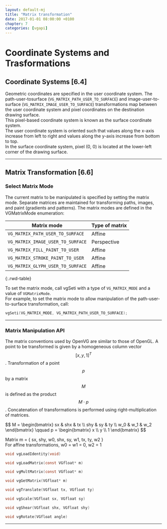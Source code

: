 ```yaml
---
layout: default-mj
title: "Matrix transformation"
date: 2017-01-01 08:00:00 +0100
chapter: 7
categories: [vgapi]
---
```


# Coordinate Systems and Trasformations

## Coordinate Systems [6.4]

Geometric coordinates are specified in the user coordinate system. The path-user-tosurface (`VG_MATRIX_PATH_USER_TO_SURFACE`)
and image-user-to-surface (`VG_MATRIX_IMAGE_USER_TO_SURFACE`) transformations map between the user coordinate system and pixel coordinates on the destination drawing surface.  
This pixel-based coordinate system is known as the surface coordinate system.  
The user coordinate system is oriented such that values along the x-axis increase from left to right and values along the y-axis increase from bottom to top.  
In the surface coordinate system, pixel (0, 0) is located at the lower-left corner of the drawing surface.

---

## Matrix Transformation [6.6]

### Select Matrix Mode

The current matrix to be manipulated is specified by setting the matrix mode. Separate matrices are maintained for transforming paths, images, and paint (gradients and
patterns). The matrix modes are defined in the VGMatrixMode enumeration:

| Matrix mode | Type of matrix |
| ----------- | -------------- |
| `VG_MATRIX_PATH_USER_TO_SURFACE` | Affine |
| `VG_MATRIX_IMAGE_USER_TO_SURFACE` | Perspective |
| `VG_MATRIX_FILL_PAINT_TO_USER` | Affine |
| `VG_MATRIX_STROKE_PAINT_TO_USER` | Affine |
| `VG_MATRIX_GLYPH_USER_TO_SURFACE` | Affine |
{:.rwd-table}

To set the matrix mode, call vgSeti with a type of `VG_MATRIX_MODE` and a value of `VGMatrixMode`.  
For example, to set the matrix mode to allow manipulation of the path-user-to-surface transformation, call:

```c
vgSeti(VG_MATRIX_MODE, VG_MATRIX_PATH_USER_TO_SURFACE);
```

---

### Matrix Manipulation API

The matrix conventions used by OpenVG are similar to those of OpenGL. A point to be transformed is given by a homogeneous column vector $$ [x, y, 1]^{T} $$. Transformation of a point $$ p $$ by a matrix $$ M $$ is defined as the product $$ M \cdot p $$. Concatenation of transformations is performed using right-multiplication of matrices.

<div>
$$ M = \begin{bmatrix} sx & shx & tx \\ shy & sy & ty \\ w_0 & w_1 & w_2 \end{bmatrix} \qquad p = \begin{bmatrix} x \\ y \\ 1 \end{bmatrix} $$
</div>
  

Matrix m = { sx, shy, w0, shx, sy, w1, tx, ty, w2 }  
For affine transformations, w0 = w1 = 0, w2 = 1

```c
void vgLoadIdentity(void)
```
```c
void vgLoadMatrix(const VGfloat* m)
```
```c
void vgMultMatrix(const VGfloat* m)
```
```c
void vgGetMatrix(VGfloat* m)
```
```c
void vgTranslate(VGfloat tx, VGfloat ty)
```
```c
void vgScale(VGfloat sx, VGfloat sy)
```
```c
void vgShear(VGfloat shx, VGfloat shy)
```
```c
void vgRotate(VGfloat angle)
```

---

